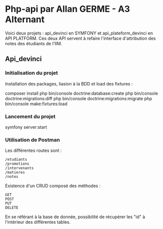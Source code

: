 # Php-api par Allan GERME - A3 Alternant
  
  Voici deux projets : api_devinci en SYMFONY et api_plateform_devinci en API PLATFORM. 
  Ces deux API servent à refaire l'interface d'attribution des notes des étudiants de l'IIM. 
  
## Api_devinci 

### Initialisation du projet

Installation des packages, liasion à la BDD et load des fixtures : 

  composer install
  php bin/console doctrine:database:create
  php bin/console doctrine:migrations:diff
  php bin/console doctrine:migrations:migrate
  php bin/console make:fixtures:load
  
### Lancement du projet

  symfony server:start 

### Utilisation de Postman 

  Les différentes routes sont : 
    
    /etudiants
    /promotions
    /intervenants 
    /matieres
    /notes
    
  Existence d'un CRUD composé des méthodes : 
  
    GET
    POST 
    PUT
    DELETE
    
  En se référant à la base de donnée, possibilité de récupérer les "id" à l'intérieur des différentes tables. 
  
